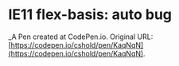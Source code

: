 # IE11 flex-basis: auto bug
 _A Pen created at CodePen.io. Original URL: [https://codepen.io/cshold/pen/KaqNqN](https://codepen.io/cshold/pen/KaqNqN).

 